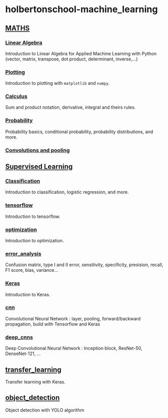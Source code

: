 # holbertonschool-machine_learning

## [MATHS](math)

### [Linear Algebra](math/linear_algebra)
Introduction to Linear Algebra for Applied Machine Learning with Python (vector, matrix, transpose, dot product, determinant, inverse,...)

### [Plotting](math/plotting)

Introduction to plotting with `matplotlib` and `numpy`.

### [Calculus](math/calculus)

Sum and product notation, derivative, integral and theirs rules.

### [Probability](math/probability)

Probability basics, conditional probability, probability distributions, and more.

### [Convolutions and pooling](math/convolutions_and_pooling)

## [Supervised Learning](supervised_learning)

### [Classification](supervised_learning/classification)

Introduction to classification, logistic regression, and more.

### [tensorflow](supervised_learning/tensorflow)

Introduction to tensorflow.

### [optimization](supervised_learning/optimization)

Introduction to optimization.

### [error_analysis](supervised_learning/error_analysis)

Confusion matrix, type I and II error, sensitivity, specificity, presision, recall, F1 score, bias, variance...

### [Keras](supervised_learning/keras)

Introduction to Keras.

### [cnn](supervised_learning/cnn)

Convolutional Neural Network : layer, pooling, forward/backward propagation, build with Tensorflow and Keras

### [deep_cnns](supervised_learning/deep_cnns)

Deep Convolutional Neural Network : Inception block, ResNet-50, DenseNet-121, ...

## [transfer_learning](supervised_learning/transfer_learning)

Transfer learning with Keras.

## [object_detection](supervised_learning/object_detection)

Object detection with YOLO algorithm